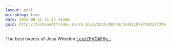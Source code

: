```yaml
---
layout: post
microblog: true
date: 2015-08-31 11:43 +1300
guid: http://JacksonOfTrades.micro.blog/2015/08/30/t638119787202277376.html
---
```

The best tweets of Joss Whedon [t.co/ZFVGkFlly...](http://t.co/ZFVGkFllya)
